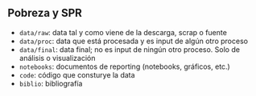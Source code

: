 ## Pobreza y SPR

- `data/raw`: data tal y como viene de la descarga, scrap o fuente
- `data/proc`: data que está procesada y es input de algún otro proceso
- `data/final`: data final; no es input de ningún otro proceso. Solo de análisis o visualización
- `notebooks`: documentos de reporting (notebooks, gráficos, etc.)
- `code`: código que consturye la data
- `biblio`: bibliografía
